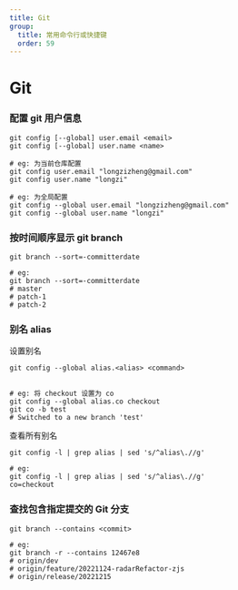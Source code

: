 ```yaml
---
title: Git
group:
  title: 常用命令行或快捷键
  order: 59
---
```


# Git

### 配置 git 用户信息

```shell
git config [--global] user.email <email>
git config [--global] user.name <name>

# eg: 为当前仓库配置
git config user.email "longzizheng@gmail.com"
git config user.name "longzi"

# eg: 为全局配置
git config --global user.email "longzizheng@gmail.com"
git config --global user.name "longzi"
```

### 按时间顺序显示 git branch

```shell
git branch --sort=-committerdate

# eg:
git branch --sort=-committerdate
# master
# patch-1
# patch-2
```

### 别名 alias

设置别名

```shell
git config --global alias.<alias> <command>


# eg: 将 checkout 设置为 co
git config --global alias.co checkout
git co -b test
# Switched to a new branch 'test'
```

查看所有别名

```shell
git config -l | grep alias | sed 's/^alias\.//g'

# eg:
git config -l | grep alias | sed 's/^alias\.//g'
co=checkout
```

### 查找包含指定提交的 Git 分支

```shell
git branch --contains <commit>

# eg:
git branch -r --contains 12467e8
# origin/dev
# origin/feature/20221124-radarRefactor-zjs
# origin/release/20221215
```
